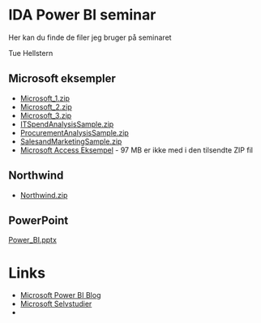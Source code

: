 # IDA Power BI seminar

Her kan du finde de filer jeg bruger på seminaret

Tue Hellstern

## Microsoft eksempler
* [Microsoft_1.zip](Microsoft_1.zip)
* [Microsoft_2.zip](Microsoft_2.zip)
* [Microsoft_3.zip](Microsoft_3.zip)
* [ITSpendAnalysisSample.zip](ITSpendAnalysisSample.zip)
* [ProcurementAnalysisSample.zip](ProcurementAnalysisSample.zip)
* [SalesandMarketingSample.zip](SalesandMarketingSample.zip)
* [Microsoft Access Eksempel](https://www.dropbox.com/s/szaevxyoe0hjpn1/AccessDatabasePowerBI.zip?dl=0) - 97 MB er ikke med i den tilsendte ZIP fil

## Northwind
* [Northwind.zip](Northwind.zip)


## PowerPoint
[Power_BI.pptx](Power_BI.pptx)

# Links
* [Microsoft Power BI Blog](https://powerbi.microsoft.com/en-us/blog/power-bi-desktop-may-2020-feature-summary/)
* [Microsoft Selvstudier](https://docs.microsoft.com/da-dk/power-bi/guided-learning)
* []()

